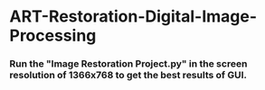 ﻿# ART-Restoration-Digital-Image-Processing

### Run the "Image Restoration Project.py" in the screen resolution of 1366x768 to get the best results of GUI.
